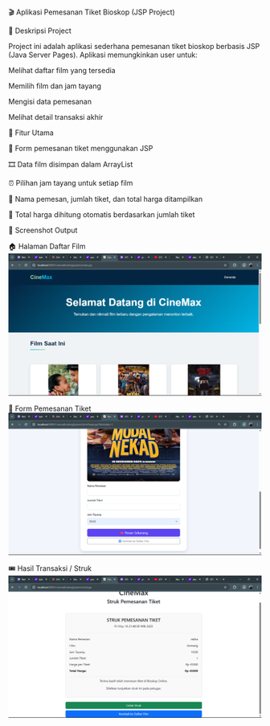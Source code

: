 🎬 Aplikasi Pemesanan Tiket Bioskop (JSP Project)

📌 Deskripsi Project

Project ini adalah aplikasi sederhana pemesanan tiket bioskop berbasis JSP (Java Server Pages). Aplikasi memungkinkan user untuk:

Melihat daftar film yang tersedia

Memilih film dan jam tayang

Mengisi data pemesanan

Melihat detail transaksi akhir

🧾 Fitur Utama

📄 Form pemesanan tiket menggunakan JSP

🎞️ Data film disimpan dalam ArrayList

⏰ Pilihan jam tayang untuk setiap film

🧍 Nama pemesan, jumlah tiket, dan total harga ditampilkan

💸 Total harga dihitung otomatis berdasarkan jumlah tiket

📸 Screenshot Output

🏠 Halaman Daftar Film
![Index](Screenshot_index_1.png)

📝 Form Pemesanan Tiket
![Form](Screenshsot-form-2.png)

🎟️ Hasil Transaksi / Struk
![Struk](Screenshot-struk-1.png)
